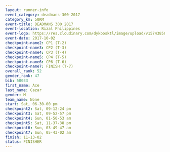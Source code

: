 ```yaml
---
layout: runner-info 
event_category: deadmans-300-2017 
category_km: 50KM 
event-title: DEADMANS 300 2017 
event-location: Rizal Philippines 
event-logo: https://res.cloudinary.com/dykbosktl/image/upload/v1574385898/Logo/2017-DM300-Logo_ljecaw.jpg 
event-date: 2017-10-02 
checkpoint-name2: CP1 (T-2) 
checkpoint-name3: CP2 (T-3) 
checkpoint-name4: CP3 (T-4) 
checkpoint-name5: CP4 (T-5) 
checkpoint-name6: CP6 (T-6) 
checkpoint-name7: FINISH (T-7) 
overall_rank: 52
gender_rank: 47
bib: 50033
first_name: Ace
last_name: Cazar
gender: M
team_name: None
start: Sat, 06-30-00 pm
checkpoint2: Sat, 09-12-24 pm
checkpoint3: Sat, 09-52-57 pm
checkpoint4: Sun, 01-50-53 am
checkpoint5: Sat, 11-37-38 pm
checkpoint6: Sun, 03-49-47 am
checkpoint7: Sun, 05-43-02 am
finish: 11-13-02
status: FINISHER
---
```

